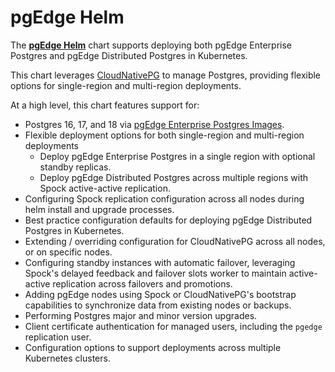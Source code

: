 # pgEdge Helm

The [**pgEdge Helm**](https://github.com/pgedge/pgedge-helm) chart supports deploying both pgEdge Enterprise Postgres and pgEdge Distributed Postgres in Kubernetes. 

This chart leverages [CloudNativePG](https://cloudnative-pg.io/) to manage Postgres, providing flexible options for single-region and multi-region deployments.

At a high level, this chart features support for:

- Postgres 16, 17, and 18 via [pgEdge Enterprise Postgres Images](https://github.com/pgEdge/postgres-images).
- Flexible deployment options for both single-region and multi-region deployments
    - Deploy pgEdge Enterprise Postgres in a single region with optional standby replicas.
    - Deploy pgEdge Distributed Postgres across multiple regions with Spock active-active replication.
- Configuring Spock replication configuration across all nodes during helm install and upgrade processes.
- Best practice configuration defaults for deploying pgEdge Distributed Postgres in Kubernetes.
- Extending / overriding configuration for CloudNativePG across all nodes, or on specific nodes.
- Configuring standby instances with automatic failover, leveraging Spock's delayed feedback and failover slots worker to maintain active-active replication across failovers and promotions.
- Adding pgEdge nodes using Spock or CloudNativePG's bootstrap capabilities to synchronize data from existing nodes or backups.
- Performing Postgres major and minor version upgrades.
- Client certificate authentication for managed users, including the `pgedge` replication user.
- Configuration options to support deployments across multiple Kubernetes clusters.